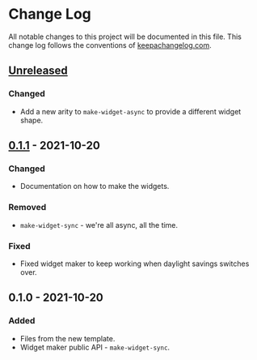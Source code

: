 # Change Log
All notable changes to this project will be documented in this file. This change log follows the conventions of [keepachangelog.com](http://keepachangelog.com/).

## [Unreleased]
### Changed
- Add a new arity to `make-widget-async` to provide a different widget shape.

## [0.1.1] - 2021-10-20
### Changed
- Documentation on how to make the widgets.

### Removed
- `make-widget-sync` - we're all async, all the time.

### Fixed
- Fixed widget maker to keep working when daylight savings switches over.

## 0.1.0 - 2021-10-20
### Added
- Files from the new template.
- Widget maker public API - `make-widget-sync`.

[Unreleased]: https://github.com/your-name/selft-testing-code/compare/0.1.1...HEAD
[0.1.1]: https://github.com/your-name/selft-testing-code/compare/0.1.0...0.1.1

